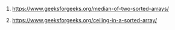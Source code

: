 1) https://www.geeksforgeeks.org/median-of-two-sorted-arrays/

2) https://www.geeksforgeeks.org/ceiling-in-a-sorted-array/




